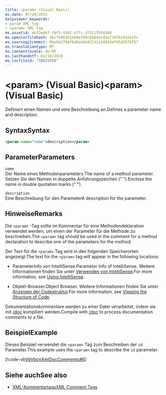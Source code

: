 ```yaml
---
title: <param> (Visual Basic)
ms.date: 07/20/2015
helpviewer_keywords:
- param XML tag
- <param> XML tag
ms.assetid: 4e32e86f-f6f3-4301-b7fc-2f321fb54368
ms.openlocfilehash: 4bcfe96361de9e196cb684ac4ba734f82442e25c
ms.sourcegitcommit: 0be8a279af6d8a43e03141e349d3efd5d35f8767
ms.translationtype: MT
ms.contentlocale: de-DE
ms.lasthandoff: 04/18/2019
ms.locfileid: "58825559"
---
```

# <a name="param-visual-basic"></a><span data-ttu-id="5ca37-102">\<param> (Visual Basic)</span><span class="sxs-lookup"><span data-stu-id="5ca37-102">\<param> (Visual Basic)</span></span>
<span data-ttu-id="5ca37-103">Definiert einen Namen und eine Beschreibung an.</span><span class="sxs-lookup"><span data-stu-id="5ca37-103">Defines a parameter name and description.</span></span>  
  
## <a name="syntax"></a><span data-ttu-id="5ca37-104">Syntax</span><span class="sxs-lookup"><span data-stu-id="5ca37-104">Syntax</span></span>  
  
```xml  
<param name="name">description</param>  
```  
  
## <a name="parameters"></a><span data-ttu-id="5ca37-105">Parameter</span><span class="sxs-lookup"><span data-stu-id="5ca37-105">Parameters</span></span>  
 `name`  
 <span data-ttu-id="5ca37-106">Der Name eines Methodenparameters.</span><span class="sxs-lookup"><span data-stu-id="5ca37-106">The name of a method parameter.</span></span> <span data-ttu-id="5ca37-107">Setzen Sie den Namen in doppelte Anführungszeichen (" ").</span><span class="sxs-lookup"><span data-stu-id="5ca37-107">Enclose the name in double quotation marks (" ").</span></span>  
  
 `description`  
 <span data-ttu-id="5ca37-108">Eine Beschreibung für den Parameter</span><span class="sxs-lookup"><span data-stu-id="5ca37-108">A description for the parameter.</span></span>  
  
## <a name="remarks"></a><span data-ttu-id="5ca37-109">Hinweise</span><span class="sxs-lookup"><span data-stu-id="5ca37-109">Remarks</span></span>  
 <span data-ttu-id="5ca37-110">Die `<param>` -Tag sollte im Kommentar für eine Methodendeklaration verwendet werden, um einen der Parameter für die Methode zu beschreiben.</span><span class="sxs-lookup"><span data-stu-id="5ca37-110">The `<param>` tag should be used in the comment for a method declaration to describe one of the parameters for the method.</span></span>  
  
 <span data-ttu-id="5ca37-111">Der Text für die `<param>` Tag wird in den folgenden Speicherorten angezeigt:</span><span class="sxs-lookup"><span data-stu-id="5ca37-111">The text for the `<param>` tag will appear in the following locations:</span></span>  
  
-   <span data-ttu-id="5ca37-112">ParameterInfo von IntelliSense.</span><span class="sxs-lookup"><span data-stu-id="5ca37-112">Parameter Info of IntelliSense.</span></span> <span data-ttu-id="5ca37-113">Weitere Informationen finden Sie unter [Verwenden von IntelliSense](/visualstudio/ide/using-intellisense).</span><span class="sxs-lookup"><span data-stu-id="5ca37-113">For more information, see [Using IntelliSense](/visualstudio/ide/using-intellisense).</span></span>  
  
-   <span data-ttu-id="5ca37-114">Objekt-Browser.</span><span class="sxs-lookup"><span data-stu-id="5ca37-114">Object Browser.</span></span> <span data-ttu-id="5ca37-115">Weitere Informationen finden Sie unter [Anzeigen der Codestruktur](/visualstudio/ide/viewing-the-structure-of-code).</span><span class="sxs-lookup"><span data-stu-id="5ca37-115">For more information, see [Viewing the Structure of Code](/visualstudio/ide/viewing-the-structure-of-code).</span></span>  
  
 <span data-ttu-id="5ca37-116">Dokumentationskommentare werden zu einer Datei verarbeitet, indem sie mit [/doc](../../../visual-basic/reference/command-line-compiler/doc.md) kompiliert werden.</span><span class="sxs-lookup"><span data-stu-id="5ca37-116">Compile with [/doc](../../../visual-basic/reference/command-line-compiler/doc.md) to process documentation comments to a file.</span></span>  
  
## <a name="example"></a><span data-ttu-id="5ca37-117">Beispiel</span><span class="sxs-lookup"><span data-stu-id="5ca37-117">Example</span></span>  
 <span data-ttu-id="5ca37-118">Dieses Beispiel verwendet die `<param>` Tag zum Beschreiben der `id` Parameter.</span><span class="sxs-lookup"><span data-stu-id="5ca37-118">This example uses the `<param>` tag to describe the `id` parameter.</span></span>  
  
 [!code-vb[VbVbcnXmlDocComments#6](~/samples/snippets/visualbasic/VS_Snippets_VBCSharp/VbVbcnXmlDocComments/VB/Class1.vb#6)]  
  
## <a name="see-also"></a><span data-ttu-id="5ca37-119">Siehe auch</span><span class="sxs-lookup"><span data-stu-id="5ca37-119">See also</span></span>

- [<span data-ttu-id="5ca37-120">XML-Kommentartags</span><span class="sxs-lookup"><span data-stu-id="5ca37-120">XML Comment Tags</span></span>](../../../visual-basic/language-reference/xmldoc/index.md)
